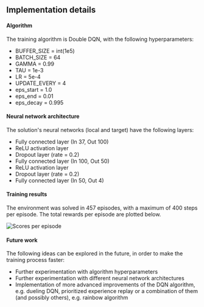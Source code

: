 ## Implementation details

#### Algorithm

The training algorithm is Double DQN, with the following hyperparameters:

* BUFFER_SIZE = int(1e5)
* BATCH_SIZE = 64
* GAMMA = 0.99
* TAU = 1e-3
* LR = 5e-4
* UPDATE_EVERY = 4
* eps_start = 1.0
* eps_end = 0.01
* eps_decay = 0.995

#### Neural network architecture

The solution's neural networks (local and target) have the following layers:

* Fully connected layer (In 37, Out 100)
* ReLU activation layer
* Dropout layer (rate = 0.2)
* Fully connected layer (In 100, Out 50)
* ReLU activation layer
* Dropout layer (rate = 0.2)
* Fully connected layer (In 50, Out 4)

#### Training results

The environment was solved in 457 episodes, with a maximum of 400 steps per episode.
The total rewards per episode are plotted below.

![Scores per episode](https://github.com/christos-pan/deep-reinforcement-learning/blob/master/Navigation/scores-per-episode-plot.png)

#### Future work

The following ideas can be explored in the future, in order to make the training process faster:

* Further experimentation with algorithm hyperparameters
* Further experimentation with different neural network architectures
* Implementation of more advanced improvements of the DQN algorithm, e.g. dueling DQN, prioritized experience replay or a combination of them (and possibly others), e.g. rainbow algorithm
